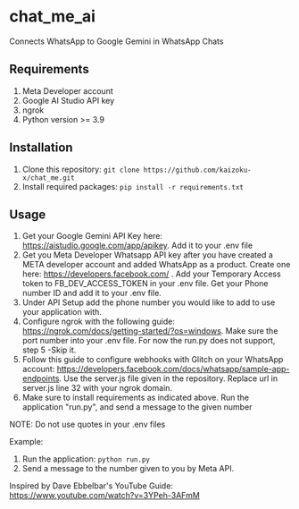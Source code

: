# chat_me_ai

Connects WhatsApp to Google Gemini in WhatsApp Chats


## Requirements
1. Meta Developer account
2. Google AI Studio API key 
2. ngrok
3. Python version >= 3.9 

## Installation
1. Clone this repository: `git clone https://github.com/kaizoku-x/chat_me.git`
2. Install required packages: `pip install -r requirements.txt`

## Usage
1. Get your Google Gemini API Key here: https://aistudio.google.com/app/apikey. Add it to your .env file
2. Get you Meta Developer Whatsapp API key after you have created a META developer account and added WhatsApp as a product. Create one here: https://developers.facebook.com/ . Add your Temporary Access token to FB_DEV_ACCESS_TOKEN in your .env file. Get your Phone number ID and add it to your .env file.
3. Under API Setup add the phone number you would like to add to use your application with.
4. Configure ngrok with the following guide: https://ngrok.com/docs/getting-started/?os=windows. Make sure the port number into your .env file. For now the run.py does not support, step 5 -Skip it.
5. Follow this guide to configure webhooks with Glitch on your WhatsApp account: https://developers.facebook.com/docs/whatsapp/sample-app-endpoints. Use the server.js file given in the repository. Replace url in server.js line 32 with your ngrok domain.
6. Make sure to install requirements as indicated above. Run the application "run.py", and send a message to the given number

NOTE: Do not use quotes in your .env files

Example:
1. Run the application: `python run.py`
2. Send a message to the number given to you by Meta API.


Inspired by Dave Ebbelbar's YouTube Guide: https://www.youtube.com/watch?v=3YPeh-3AFmM
